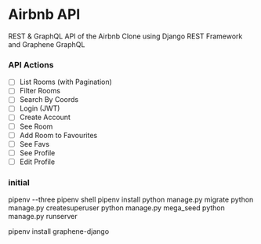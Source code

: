 # Airbnb API

REST & GraphQL API of the Airbnb Clone using Django REST Framework and Graphene GraphQL

### API Actions

- [ ] List Rooms (with Pagination)
- [ ] Filter Rooms
- [ ] Search By Coords
- [ ] Login (JWT)
- [ ] Create Account
- [ ] See Room
- [ ] Add Room to Favourites
- [ ] See Favs
- [ ] See Profile
- [ ] Edit Profile

### initial 

pipenv --three
pipenv shell
pipenv install
python manage.py migrate
python manage.py createsuperuser
python manage.py mega_seed
python manage.py runserver

pipenv install graphene-django

